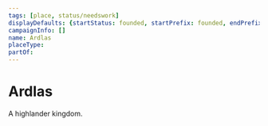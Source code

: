 ```yaml
---
tags: [place, status/needswork]
displayDefaults: {startStatus: founded, startPrefix: founded, endPrefix: destroyed, endStatus: destroyed}
campaignInfo: []
name: Ardlas
placeType:
partOf:
---
```


# Ardlas

A highlander kingdom.




